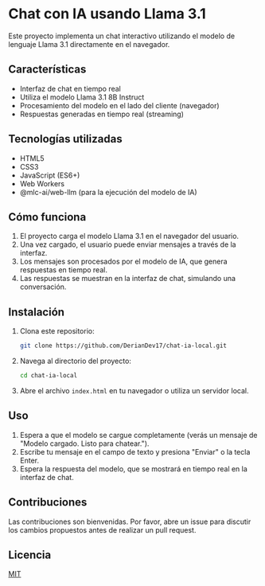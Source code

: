 # Chat con IA usando Llama 3.1

Este proyecto implementa un chat interactivo utilizando el modelo de lenguaje Llama 3.1 directamente en el navegador.

## Características

- Interfaz de chat en tiempo real
- Utiliza el modelo Llama 3.1 8B Instruct
- Procesamiento del modelo en el lado del cliente (navegador)
- Respuestas generadas en tiempo real (streaming)

## Tecnologías utilizadas

- HTML5
- CSS3
- JavaScript (ES6+)
- Web Workers
- @mlc-ai/web-llm (para la ejecución del modelo de IA)

## Cómo funciona

1. El proyecto carga el modelo Llama 3.1 en el navegador del usuario.
2. Una vez cargado, el usuario puede enviar mensajes a través de la interfaz.
3. Los mensajes son procesados por el modelo de IA, que genera respuestas en tiempo real.
4. Las respuestas se muestran en la interfaz de chat, simulando una conversación.

## Instalación

1. Clona este repositorio:
   ```bash
   git clone https://github.com/DerianDev17/chat-ia-local.git
   ```
2. Navega al directorio del proyecto:
   ```bash
   cd chat-ia-local
   ```
3. Abre el archivo `index.html` en tu navegador o utiliza un servidor local.

## Uso

1. Espera a que el modelo se cargue completamente (verás un mensaje de "Modelo cargado. Listo para chatear.").
2. Escribe tu mensaje en el campo de texto y presiona "Enviar" o la tecla Enter.
3. Espera la respuesta del modelo, que se mostrará en tiempo real en la interfaz de chat.

## Contribuciones

Las contribuciones son bienvenidas. Por favor, abre un issue para discutir los cambios propuestos antes de realizar un pull request.

## Licencia

[MIT](https://choosealicense.com/licenses/mit/)

